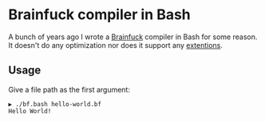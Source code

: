 # Brainfuck compiler in Bash

A bunch of years ago I wrote a [Brainfuck](https://en.wikipedia.org/wiki/Brainfuck) compiler in Bash for some reason. It doesn't do any optimization nor does it support any [extentions](https://esolangs.org/wiki/Brainfuck_extensions).

## Usage

Give a file path as the first argument:

```
▶ ./bf.bash hello-world.bf
Hello World!
```
